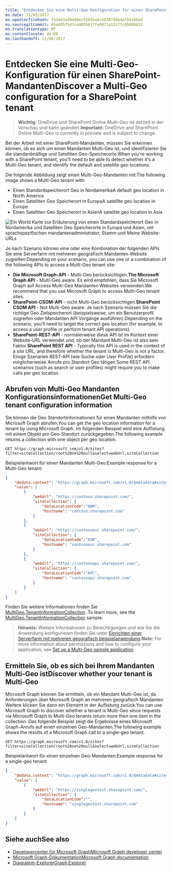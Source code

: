 ```yaml
---
title: "Entdecken Sie eine Multi-Geo-Konfiguration für einen SharePoint-Mandanten"
ms.date: 11/03/2017
ms.openlocfilehash: f33e63a49dd8ec52b5ba6cb83874bbdafb916b8d
ms.sourcegitcommit: 65e885f547ca9055617fe0871a13c7fc85086032
ms.translationtype: MT
ms.contentlocale: de-DE
ms.lasthandoff: 11/06/2017
---
```

# <a name="discover-a-multi-geo-configuration-for-a-sharepoint-tenant"></a><span data-ttu-id="2d180-102">Entdecken Sie eine Multi-Geo-Konfiguration für einen SharePoint-Mandanten</span><span class="sxs-lookup"><span data-stu-id="2d180-102">Discover a Multi-Geo configuration for a SharePoint tenant</span></span>

> <span data-ttu-id="2d180-103">**Wichtig:** OneDrive und SharePoint Online Multi-Geo ist derzeit in der Vorschau und kann geändert.</span><span class="sxs-lookup"><span data-stu-id="2d180-103">**Important:** OneDrive and SharePoint Online Multi-Geo is currently in preview and is subject to change.</span></span>

<span data-ttu-id="2d180-104">Bei der Arbeit mit einer SharePoint-Mandanten, müssen Sie erkennen können, ob es sich um einen Mandanten Multi-Geo ist, und identifizieren Sie die standardmäßige und Satelliten Geo-Speicherorte.</span><span class="sxs-lookup"><span data-stu-id="2d180-104">When you're working with a SharePoint tenant, you'll need to be able to detect whether it's a Multi-Geo tenant, and identify the default and satellite geo locations.</span></span> 

<span data-ttu-id="2d180-105">Die folgende Abbildung zeigt einen Multi-Geo-Mandanten mit:</span><span class="sxs-lookup"><span data-stu-id="2d180-105">The following image shows a Multi-Geo tenant with:</span></span>

- <span data-ttu-id="2d180-106">Einen Standardspeicherort Geo in Nordamerika</span><span class="sxs-lookup"><span data-stu-id="2d180-106">A default geo location in North America</span></span>
- <span data-ttu-id="2d180-107">Einen Satelliten Geo Speicherort in Europa</span><span class="sxs-lookup"><span data-stu-id="2d180-107">A satellite geo location in Europe</span></span>
- <span data-ttu-id="2d180-108">Einen Satelliten Geo Speicherort in Asien</span><span class="sxs-lookup"><span data-stu-id="2d180-108">A satellite geo location in Asia</span></span>

![Ein World Karte zur Erläuterung von einen Standardspeicherort Geo in Nordamerika und Satelliten Geo Speicherorte in Europa und Asien, mit sprachspezifischen mandantenadministrator, Stamm und Meine Website-URLs](media/multigeo/multigeodiscovery_intro.png)

<span data-ttu-id="2d180-110">Je nach Szenario können eine oder eine Kombination der folgenden APIs Sie eine Serverfarm mit mehreren geografisch Mandanten-Website zugreifen:</span><span class="sxs-lookup"><span data-stu-id="2d180-110">Depending on your scenario, you can use one or a combination of the following APIs to access a Multi-Geo tenant site:</span></span>

- <span data-ttu-id="2d180-111">**Die Microsoft Graph-API** - Multi-Geo berücksichtigen.</span><span class="sxs-lookup"><span data-stu-id="2d180-111">**The Microsoft Graph API** - Multi-Geo aware.</span></span> <span data-ttu-id="2d180-112">Es wird empfohlen, dass Sie Microsoft Graph auf Access Multi-Geo Mandanten Websites verwenden.</span><span class="sxs-lookup"><span data-stu-id="2d180-112">We recommend that you use Microsoft Graph to access Multi-Geo tenant sites.</span></span> 
- <span data-ttu-id="2d180-113">**SharePoint-CSOM-API** - nicht Multi-Geo berücksichtigen.</span><span class="sxs-lookup"><span data-stu-id="2d180-113">**SharePoint CSOM API** - Not Multi-Geo aware.</span></span> <span data-ttu-id="2d180-114">Je nach Szenario müssen Sie die richtige Geo Zielspeicherort (beispielsweise, um ein Benutzerprofil zugreifen oder Mandanten API Vorgänge ausführen).</span><span class="sxs-lookup"><span data-stu-id="2d180-114">Depending on the scenario, you'll need to target the correct geo location (for example, to access a user profile or perform tenant API operations).</span></span>
- <span data-ttu-id="2d180-115">**SharePoint-REST-API** - normalerweise diese API ist im Kontext einer Website-URL verwendet und, ob der Mandant Multi-Geo ist also kein Faktor.</span><span class="sxs-lookup"><span data-stu-id="2d180-115">**SharePoint REST API** - Typically this API is used in the context of a site URL, and therefore whether the tenant is Multi-Geo is not a factor.</span></span> <span data-ttu-id="2d180-116">Einige Szenarien REST-API (wie Suche oder User Profile) erfordern möglicherweise Anrufe pro Standort Geo tätigen.</span><span class="sxs-lookup"><span data-stu-id="2d180-116">Some REST API scenarios (such as search or user profiles) might require you to make calls per geo location.</span></span>

## <a name="get-multi-geo-tenant-configuration-information"></a><span data-ttu-id="2d180-117">Abrufen von Multi-Geo Mandanten Konfigurationsinformationen</span><span class="sxs-lookup"><span data-stu-id="2d180-117">Get Multi-Geo tenant configuration information</span></span>

<span data-ttu-id="2d180-118">Sie können die Geo Standortinformationen für einen Mandanten mithilfe von Microsoft Graph abrufen.</span><span class="sxs-lookup"><span data-stu-id="2d180-118">You can get the geo location information for a tenant by using Microsoft Graph.</span></span> <span data-ttu-id="2d180-119">Im folgenden Beispiel wird eine Auflistung mit einem Objekt pro Geo-Standort zurückgegeben.</span><span class="sxs-lookup"><span data-stu-id="2d180-119">The following example returns a collection with one object per geo location.</span></span>

```
GET https://graph.microsoft.com/v1.0/sites?filter=siteCollection/root%20ne%20null&select=webUrl,siteCollection
```

<span data-ttu-id="2d180-120">Beispielantwort für einen Mandanten Multi-Geo:</span><span class="sxs-lookup"><span data-stu-id="2d180-120">Example response for a Multi-Geo tenant:</span></span>
```JSON
{
    "@odata.context": "https://graph.microsoft.com/v1.0/$metadata#sites",
    "value": [
        {
            "webUrl": "https://contoso.sharepoint.com/",
            "siteCollection": {
                "dataLocationCode":"NAM",
                "hostname": "contoso.sharepoint.com"
            }
        },
        {
            "webUrl": "https://contosoeur.sharepoint.com/",
            "siteCollection": {
                "dataLocationCode":"EUR",
                "hostname": "contosoeur.sharepoint.com"
            }
        },
        {
            "webUrl": "https://contosoapc.sharepoint.com/",
            "siteCollection": {
                "dataLocationCode":"APC",
                "hostname": "contosoapc.sharepoint.com"
            }
        }
    ]
}
```

<span data-ttu-id="2d180-121">Finden Sie weitere Informationen finden Sie [MultiGeo.TenantInformationCollection](https://github.com/SharePoint/PnP/tree/dev/Samples/MultiGeo.TenantInformationCollection) .</span><span class="sxs-lookup"><span data-stu-id="2d180-121">To learn more, see the [MultiGeo.TenantInformationCollection](https://github.com/SharePoint/PnP/tree/dev/Samples/MultiGeo.TenantInformationCollection) sample.</span></span>

><span data-ttu-id="2d180-122">**Hinweis:** Weitere Informationen zu Berechtigungen und wie Sie die Anwendung konfigurieren finden Sie unter [Einrichten einer Serverfarm mit mehreren geografisch beispielanwendung](multigeo-sampleapplicationsetup.md).</span><span class="sxs-lookup"><span data-stu-id="2d180-122">**Note:** For more information about permissions and how to configure your application, see [Set up a Multi-Geo sample application](multigeo-sampleapplicationsetup.md).</span></span>

## <a name="discover-whether-your-tenant-is-multi-geo"></a><span data-ttu-id="2d180-123">Ermitteln Sie, ob es sich bei Ihrem Mandanten Multi-Geo ist</span><span class="sxs-lookup"><span data-stu-id="2d180-123">Discover whether your tenant is Multi-Geo</span></span> 

<span data-ttu-id="2d180-124">Microsoft Graph können Sie ermitteln, ob ein Mandant Multi-Geo ist, da Anforderungen über Microsoft Graph an mehreren geografisch Mandanten Weitere klicken Sie dann ein Element in der Auflistung zurück.</span><span class="sxs-lookup"><span data-stu-id="2d180-124">You can use Microsoft Graph to discover whether a tenant is Multi-Geo since requests via Microsoft Graph to Multi-Geo tenants return more then one item in the collection.</span></span> <span data-ttu-id="2d180-125">Das folgende Beispiel zeigt die Ergebnisse eines Microsoft Graph-Anrufs auf einen einzelnen Geo-Mandanten.</span><span class="sxs-lookup"><span data-stu-id="2d180-125">The following example shows the results of a Microsoft Graph call to a single-geo tenant.</span></span>

<!-- Not sure where the output for a Multi-Geo tenant is. Provide a link? -->

```
GET https://graph.microsoft.com/v1.0/sites?filter=siteCollection/root%20ne%20null&select=webUrl,siteCollection
```

<span data-ttu-id="2d180-126">Beispielantwort für einen einzelnen Geo-Mandanten:</span><span class="sxs-lookup"><span data-stu-id="2d180-126">Example response for a single-geo tenant:</span></span>
```JSON
{
    "@odata.context": "https://graph.microsoft.com/v1.0/$metadata#sites",
    "value": [
        {
            "webUrl": "https://singlegeotest.sharepoint.com/",
            "siteCollection": {
                "dataLocationCode":"",
                "hostname": "singlegeotest.sharepoint.com"
            }
        }
    ]
}
```

## <a name="see-also"></a><span data-ttu-id="2d180-127">Siehe auch</span><span class="sxs-lookup"><span data-stu-id="2d180-127">See also</span></span>

- [<span data-ttu-id="2d180-128">Developercenter für Microsoft Graph</span><span class="sxs-lookup"><span data-stu-id="2d180-128">Microsoft Graph developer center</span></span>](https://developer.microsoft.com/en-us/graph)
- [<span data-ttu-id="2d180-129">Microsoft Graph-Dokumentation</span><span class="sxs-lookup"><span data-stu-id="2d180-129">Microsoft Graph documentation</span></span>](https://developer.microsoft.com/en-us/graph/docs/concepts/overview)
- [<span data-ttu-id="2d180-130">Diagramm-Explorer</span><span class="sxs-lookup"><span data-stu-id="2d180-130">Graph Explorer</span></span>](https://developer.microsoft.com/en-us/graph/graph-explorer)
